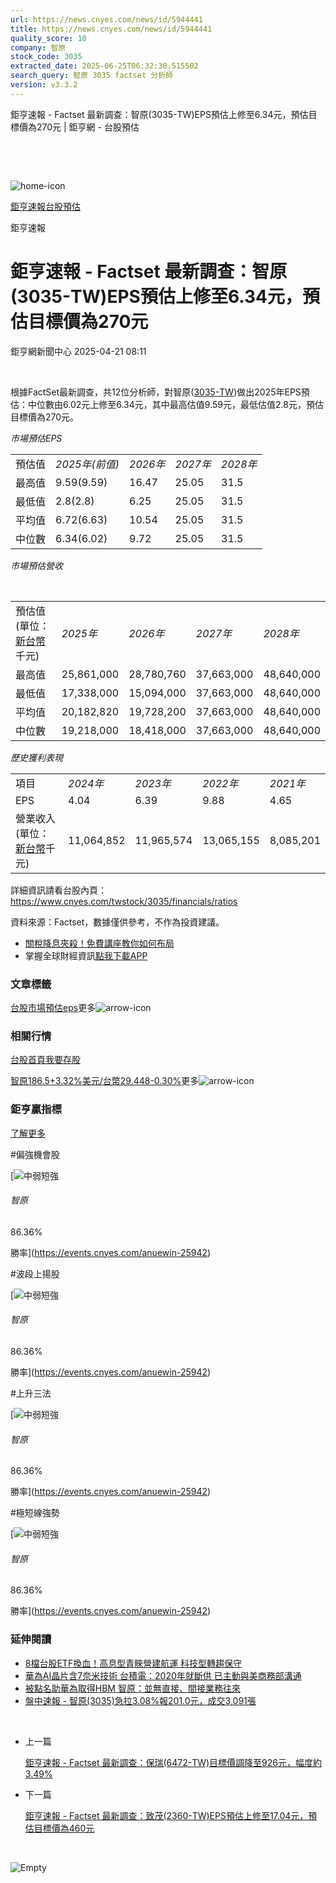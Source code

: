 ```yaml
---
url: https://news.cnyes.com/news/id/5944441
title: https://news.cnyes.com/news/id/5944441
quality_score: 10
company: 智原
stock_code: 3035
extracted_date: 2025-06-25T06:32:30.515502
search_query: 智原 3035 factset 分析師
version: v3.3.2
---
```


鉅亨速報 - Factset 最新調查：智原(3035-TW)EPS預估上修至6.34元，預估目標價為270元 | 鉅亨網 - 台股預估

‌

‌

![home-icon](/assets/icons/breadCrumb/symbol-icon-home.svg)

[鉅亨速報](/news/cat/anue_live)[台股預估](/news/cat/tw_forecast)

鉅亨速報

# 鉅亨速報 - Factset 最新調查：智原(3035-TW)EPS預估上修至6.34元，預估目標價為270元

鉅亨網新聞中心 2025-04-21 08:11

‌

根據FactSet最新調查，共12位分析師，對智原([3035-TW](https://www.cnyes.com/twstock/3035))做出2025年EPS預估：中位數由6.02元上修至6.34元，其中最高估值9.59元，最低估值2.8元，預估目標價為270元。

*市場預估EPS*

|  |  |  |  |  |
| --- | --- | --- | --- | --- |
| 預估值 | *2025年(前值)* | *2026年* | *2027年* | *2028年* |
| 最高值 | 9.59(9.59) | 16.47 | 25.05 | 31.5 |
| 最低值 | 2.8(2.8) | 6.25 | 25.05 | 31.5 |
| 平均值 | 6.72(6.63) | 10.54 | 25.05 | 31.5 |
| 中位數 | 6.34(6.02) | 9.72 | 25.05 | 31.5 |

*市場預估營收*

‌

|  |  |  |  |  |
| --- | --- | --- | --- | --- |
| 預估值 (單位：[新台幣](https://invest.cnyes.com/forex/detail/usdtwd)千元) | *2025年* | *2026年* | *2027年* | *2028年* |
| 最高值 | 25,861,000 | 28,780,760 | 37,663,000 | 48,640,000 |
| 最低值 | 17,338,000 | 15,094,000 | 37,663,000 | 48,640,000 |
| 平均值 | 20,182,820 | 19,728,200 | 37,663,000 | 48,640,000 |
| 中位數 | 19,218,000 | 18,418,000 | 37,663,000 | 48,640,000 |

*歷史獲利表現*

|  |  |  |  |  |
| --- | --- | --- | --- | --- |
| 項目 | *2024年* | *2023年* | *2022年* | *2021年* |
| EPS | 4.04 | 6.39 | 9.88 | 4.65 |
| 營業收入 (單位：[新台幣](https://invest.cnyes.com/forex/detail/usdtwd)千元) | 11,064,852 | 11,965,574 | 13,065,155 | 8,085,201 |

詳細資訊請看台股內頁：  
<https://www.cnyes.com/twstock/3035/financials/ratios>

資料來源：Factset，數據僅供參考，不作為投資建議。

* [關稅降息夾殺！免費講座教你如何布局](https://www.rsc.com.tw/Cnyes_RSC/SeminarBooking2025InvestmentOutlook.aspx?utm_source=anue&utm_medium=usstocks_end)
* 掌握全球財經資訊[點我下載APP](http://www.cnyes.com/app/?utm_source=mweb&utm_medium=HamMenuBanner&utm_campaign=fixed&utm_content=entr)

### 文章標籤

[台股](https://news.cnyes.com/tag/台股 "台股")[市場預估](https://news.cnyes.com/tag/市場預估 "市場預估")[eps](https://news.cnyes.com/tag/eps "eps")更多![arrow-icon](/assets/icons/arrows/arrow-down.svg)

### 相關行情

[台股首頁](https://www.cnyes.com/twstock)[我要存股](https://supr.link/8OHaU)

[智原186.5+3.32%](https://www.cnyes.com/twstock/3035)[美元/台幣29.448-0.30%](https://invest.cnyes.com/forex/detail/USDTWD)更多![arrow-icon](/assets/icons/arrows/arrow-down.svg)

### 鉅亨贏指標

[了解更多](https://events.cnyes.com/anuewin-25942)

#偏強機會股

[![中弱短強](/assets/icons/win-indicator/short-to-long.svg)

###### 智原

86.36%

勝率](https://events.cnyes.com/anuewin-25942)

#波段上揚股

[![中弱短強](/assets/icons/win-indicator/short-to-long.svg)

###### 智原

86.36%

勝率](https://events.cnyes.com/anuewin-25942)

#上升三法

[![中弱短強](/assets/icons/win-indicator/short-to-long.svg)

###### 智原

86.36%

勝率](https://events.cnyes.com/anuewin-25942)

#極短線強勢

[![中弱短強](/assets/icons/win-indicator/short-to-long.svg)

###### 智原

86.36%

勝率](https://events.cnyes.com/anuewin-25942)

### 延伸閱讀

* [8檔台股ETF換血！高息型青睞營建航運 科技型轉趨保守](/news/id/5943590)
* [華為AI晶片含7奈米技術 台積電：2020年就斷供 已主動與美商務部溝通](/news/id/5943973)
* [被點名助華為取得HBM 智原：並無直接、間接業務往來](/news/id/5942528)
* [盤中速報 - 智原(3035)急拉3.08%報201.0元，成交3,091張](/news/id/5942124)

‌

* 上一篇

  [鉅亨速報 - Factset 最新調查：保瑞(6472-TW)目標價調降至926元，幅度約3.49%](/news/id/5944781)
* 下一篇

  [鉅亨速報 - Factset 最新調查：致茂(2360-TW)EPS預估上修至17.04元，預估目標價為460元](/news/id/5944015)

‌

![Empty](/assets/icons/skeleton/empty-image.svg)

‌